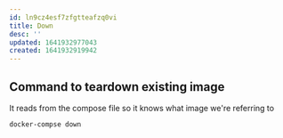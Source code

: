 ```yaml
---
id: ln9cz4esf7zfgtteafzq0vi
title: Down
desc: ''
updated: 1641932977043
created: 1641932919942
---
```


## Command to teardown existing image

It reads from the compose file so it knows what image we're referring to

```bash
docker-compse down
```
